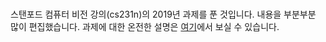 # 
스탠포드 컴퓨터 비전 강의(cs231n)의 2019년 과제를 푼 것입니다. 내용을 부분부분 많이 편집했습니다. 과제에 대한 온전한 설명은 
<a href="http://cs231n.stanford.edu"> 여기<a/>에서 보실 수 있습니다.
